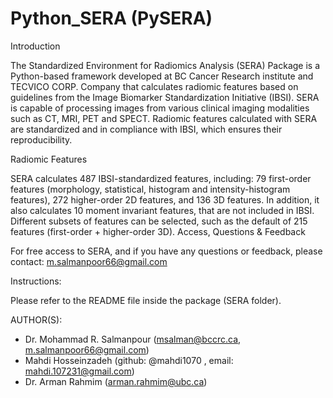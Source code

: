 # Python_SERA  (PySERA)



Introduction

The Standardized Environment for Radiomics Analysis (SERA) Package is a Python-based framework developed at BC Cancer Research institute and TECVICO CORP. Company that calculates radiomic features based on guidelines from the Image Biomarker Standardization Initiative (IBSI). SERA is capable of processing images from various clinical imaging modalities such as CT, MRI, PET and SPECT. Radiomic features calculated with SERA are standardized and in compliance with IBSI, which ensures their reproducibility.

Radiomic Features

SERA calculates 487 IBSI-standardized features, including: 79 first-order features (morphology, statistical, histogram and intensity-histogram features), 272 higher-order 2D features, and 136 3D features. In addition, it also calculates 10 moment invariant features, that are not included in IBSI. Different subsets of features can be selected, such as the default of 215 features (first-order + higher-order 3D). Access, Questions & Feedback

For free access to SERA, and if you have any questions or feedback, please contact: m.salmanpoor66@gmail.com

Instructions:

Please refer to the README file inside the package (SERA folder).

AUTHOR(S): 
- Dr. Mohammad R. Salmanpour (msalman@bccrc.ca, m.salmanpoor66@gmail.com)
- Mahdi Hosseinzadeh (github: @mahdi1070 , email: mahdi.107231@gmail.com)
- Dr. Arman Rahmim (arman.rahmim@ubc.ca)
